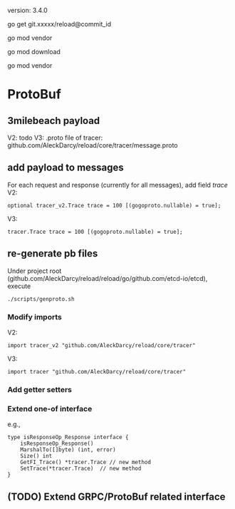 version: 3.4.0

go get git.xxxxx/reload@commit_id

go mod vendor



go mod download

go mod vendor

# ProtoBuf

## 3milebeach payload

V2: todo
V3: .proto file of tracer: github.com/AleckDarcy/reload/core/tracer/message.proto

## add payload to messages

For each request and response (currently for all messages), add field *trace*
V2:
```
optional tracer_v2.Trace trace = 100 [(gogoproto.nullable) = true];
```
V3:
```
tracer.Trace trace = 100 [(gogoproto.nullable) = true];
```

## re-generate pb files

Under project root (github.com/AleckDarcy/reload/reload/go/github.com/etcd-io/etcd), execute

```shell script
./scripts/genproto.sh
```

### Modify imports

V2:
```
import tracer_v2 "github.com/AleckDarcy/reload/core/tracer"
```
V3:
```
import tracer "github.com/AleckDarcy/reload/core/tracer"
```

### Add getter setters

### Extend one-of interface

e.g.,
```
type isResponseOp_Response interface {
	isResponseOp_Response()
	MarshalTo([]byte) (int, error)
	Size() int
	GetFI_Trace() *tracer.Trace // new method
	SetTrace(*tracer.Trace)  // new method
}
```


## (TODO) Extend GRPC/ProtoBuf related interface
